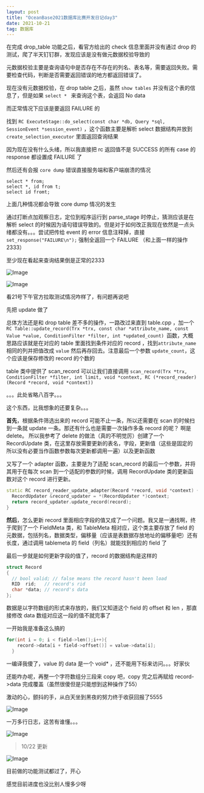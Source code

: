 ```yaml
---
layout: post
title: "OceanBase2021数据库比赛开发日记day3"
date: 2021-10-21
tag: 数据库
---   
```


在完成 drop_table 功能之后，看官方给出的 check 信息里面并没有通过 drop 的测试，爬了半天钉钉群，发现应该是没有做元数据校验导致的

元数据校验主要是查询语句中是否存在不存在的列名、表名等，需要返回失败。需要检查代码，判断是否需要返回错误的地方都返回错误了。

现在没有元数据校验，在 drop table 之后，虽然 `show tables` 并没有这个表的信息了，但是如果 `select * ` 来查询这个表，会返回 No data

而正常情况下应该是要返回 FAILURE 的

找到 `RC ExecuteStage::do_select(const char *db, Query *sql, SessionEvent *session_event)` ，这个函数主要是解析 select 数据结构并放到 `create_selection_executor` 里面返回查询结果

因为现在没有什么头绪，所以我直接把 rc 返回值不是 SUCCESS 的所有 case 的 response 都设置成 FAILURE 了

然后还有会报 `core dump` 错误直接服务端和客户端崩溃的情况

```
select * from;
select *, id from t;
select id fromt;
```
上面几种情况都会导致 core dump 情况的发生

通过打断点加观察日志，定位到程序运行到 parse_stage 时停止，猜测应该是在解析 select 的时候因为语句错误导致的。但是对于如何改正我现在依然是一点头绪都没有。。。尝试把传给 event 的 error 信息注释掉，直接`set_response("FAILURE\n");` 强制全返回一个 FAILURE （和上面一样的操作2333）


至少现在看起来查询结果倒是正常的2333

![Image](https://pic4.zhimg.com/80/v2-5fca054f3ea969b589031ba3f0b998d3.png)

![Image](https://pic4.zhimg.com/80/v2-747ee2f37bcf4f7372b6812dfdc16579.png)

看21号下午官方拉取测试情况咋样了，有问题再说吧


先把 update 做了

总体方法还是和 drop table 差不多的操作，一路改过来直到 table.cpp ，加一个 `RC Table::update_record(Trx *trx, const char *attribute_name, const Value *value, ConditionFilter *filter, int *updated_count) `函数，大概思路应该就是在对应的 table 里面找到条件对应的 record ，找到`attribute_name`相同的列并把值改成 `value` 然后再存回去。注意最后一个参数 `update_count`，这个应该是保存修改的 record 的个数的

table 类中提供了 scan_record 可以让我们直接调用
`scan_record(Trx *trx, ConditionFilter *filter, int limit, void *context, RC (*record_reader)(Record *record, void *context))`

。。。此处省略八百字。。。

这个东西，比我想象的还要复杂。。。

**首先**，根据条件筛选出来的 record 可能不止一条，所以还需要在 scan 的时候扫到一条就 update 一条。那还有什么也是需要一次操作多条 record 的呢？ 啊是 delete。
所以我参考了 delete 的做法（真的不明觉厉）创建了一个 RecordUpdate 类，在这里存放需要更新的表名，字段，更新值（这些是固定的所以没有必要当作函数参数每次更新都调用一遍）以及更新函数

又写了一个 adapter 函数，主要是为了适配 scan_record 的最后一个参数，并将其用于在每次 scan 到一个适配的参数的时候，调用 RecordUpdate 类的更新函数对这个 record 进行更新。
```C++
static RC record_reader_update_adapter(Record *record, void *context) {
  RecordUpdater &record_updater = *(RecordUpdater *)context;
  return record_updater.update_record(record);
}
```

**然后**，怎么更新 record 里面相应字段的值又成了一个问题。我又是一通找啊，终于爬到了一个 FieldMeta 类，和 TableMeta 相对应，这个类主要存放了 field 的元数据，包括列名，数据类型，偏移量（应该是表数据存放地址的偏移量吧）还有长度，通过调用 tablemeta 的 field（列名）就能找到相应的 field 了

最后一步就是如何更新字段的值了，record 的数据结构是这样的
```C++
struct Record 
{
  // bool valid; // false means the record hasn't been load
  RID  rid;   // record's rid
  char *data; // record's data
};
```

数据是以字符数组的形式来存放的，我们又知道这个 field 的 offset 和 len ，那直接修改 data 数组对应这一段的值不就完事了

一开始我是准备这么搞的
```C++
for(int i = 0; i < field->len();i++){
    record->data[i + field->offset()] = value->data[i];
  }
```
一编译我傻了，value 的 data 是一个 void* ，还不能用下标来访问。。。好家伙

还能咋办呢，再整一个字符数组分三段来 copy 吧，copy 完之后再赋给 record->data 完成覆盖（虽然很傻但是只能想到这种操作了55）


激动的心，颤抖的手，从白天坐到黑夜的努力终于收获回报了5555

![Image](https://pic4.zhimg.com/80/v2-91c29be04f76cd8d487aef9f6a63f451.png)

一万多行日志，这苦有谁懂。。。

![Image](https://pic4.zhimg.com/80/v2-786c0ef4df602d5749133b34789ed56e.png)


> 10/22 更新

![Image](https://pic4.zhimg.com/80/v2-9c358eb50f8527cb220d0e6640e52654.png)

目前做的功能测试都过了，开心

感觉目前进度也没比别人慢多少呀